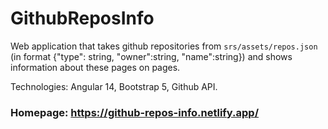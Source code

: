 # GithubReposInfo

Web application that takes github repositories from `srs/assets/repos.json` (in format {"type": string, "owner":string, "name":string}) and shows information about these pages on pages.

Technologies: Angular 14, Bootstrap 5, Github API.

### Homepage: https://github-repos-info.netlify.app/

